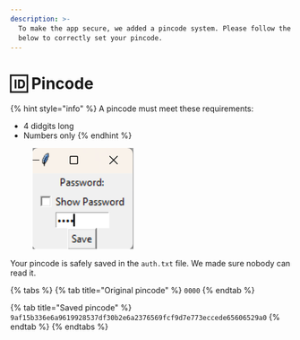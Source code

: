 ```yaml
---
description: >-
  To make the app secure, we added a pincode system. Please follow the steps
  below to correctly set your pincode.
---
```


# 🆔 Pincode

{% hint style="info" %}
A pincode must meet these requirements:

* 4 didgits long
* Numbers only
{% endhint %}

<figure><img src="../.gitbook/assets/pincode_provide.png" alt=""><figcaption></figcaption></figure>

Your pincode is safely saved in the `auth.txt` file. We made sure nobody can read it.

{% tabs %}
{% tab title="Original pincode" %}
`0000`
{% endtab %}

{% tab title="Saved pincode" %}
`9af15b336e6a9619928537df30b2e6a2376569fcf9d7e773eccede65606529a0`
{% endtab %}
{% endtabs %}
